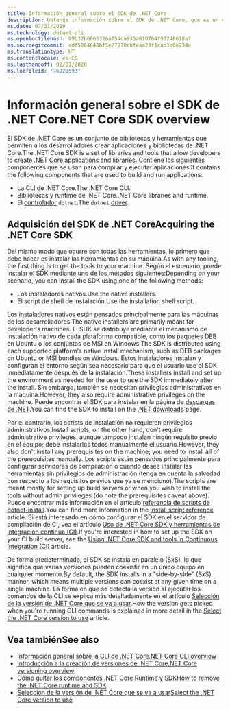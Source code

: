 ```yaml
---
title: Información general sobre el SDK de .NET Core
description: Obtenga información sobre el SDK de .NET Core, que es un conjunto de bibliotecas y herramientas utilizadas para crear proyectos .NET Core.
ms.date: 07/31/2019
ms.technology: dotnet-cli
ms.openlocfilehash: 09b32b0065326af54da935a810764f93248618af
ms.sourcegitcommit: cdf5084648bf5e77970cbfeaa23f1cab3e6e234e
ms.translationtype: HT
ms.contentlocale: es-ES
ms.lasthandoff: 02/01/2020
ms.locfileid: "76920593"
---
```

# <a name="net-core-sdk-overview"></a><span data-ttu-id="916d2-103">Información general sobre el SDK de .NET Core</span><span class="sxs-lookup"><span data-stu-id="916d2-103">.NET Core SDK overview</span></span>

<span data-ttu-id="916d2-104">El SDK de .NET Core es un conjunto de bibliotecas y herramientas que permiten a los desarrolladores crear aplicaciones y bibliotecas de .NET Core.</span><span class="sxs-lookup"><span data-stu-id="916d2-104">The .NET Core SDK is a set of libraries and tools that allow developers to create .NET Core applications and libraries.</span></span> <span data-ttu-id="916d2-105">Contiene los siguientes componentes que se usan para compilar y ejecutar aplicaciones:</span><span class="sxs-lookup"><span data-stu-id="916d2-105">It contains the following components that are used to build and run applications:</span></span>

- <span data-ttu-id="916d2-106">La CLI de .NET Core.</span><span class="sxs-lookup"><span data-stu-id="916d2-106">The .NET Core CLI.</span></span>
- <span data-ttu-id="916d2-107">Bibliotecas y runtime de .NET Core.</span><span class="sxs-lookup"><span data-stu-id="916d2-107">.NET Core libraries and runtime.</span></span>
- <span data-ttu-id="916d2-108">El [controlador](tools/index.md#driver) `dotnet`.</span><span class="sxs-lookup"><span data-stu-id="916d2-108">The `dotnet` [driver](tools/index.md#driver).</span></span>

## <a name="acquiring-the-net-core-sdk"></a><span data-ttu-id="916d2-109">Adquisición del SDK de .NET Core</span><span class="sxs-lookup"><span data-stu-id="916d2-109">Acquiring the .NET Core SDK</span></span>

<span data-ttu-id="916d2-110">Del mismo modo que ocurre con todas las herramientas, lo primero que debe hacer es instalar las herramientas en su máquina.</span><span class="sxs-lookup"><span data-stu-id="916d2-110">As with any tooling, the first thing is to get the tools to your machine.</span></span> <span data-ttu-id="916d2-111">Según el escenario, puede instalar el SDK mediante uno de los métodos siguientes:</span><span class="sxs-lookup"><span data-stu-id="916d2-111">Depending on your scenario, you can install the SDK using one of the following methods:</span></span>

- <span data-ttu-id="916d2-112">Los instaladores nativos.</span><span class="sxs-lookup"><span data-stu-id="916d2-112">Use the native installers.</span></span>
- <span data-ttu-id="916d2-113">El script de shell de instalación.</span><span class="sxs-lookup"><span data-stu-id="916d2-113">Use the installation shell script.</span></span>

<span data-ttu-id="916d2-114">Los instaladores nativos están pensados principalmente para las máquinas de los desarrolladores.</span><span class="sxs-lookup"><span data-stu-id="916d2-114">The native installers are primarily meant for developer's machines.</span></span> <span data-ttu-id="916d2-115">El SDK se distribuye mediante el mecanismo de instalación nativo de cada plataforma compatible, como los paquetes DEB en Ubuntu o los conjuntos de MSI en Windows.</span><span class="sxs-lookup"><span data-stu-id="916d2-115">The SDK is distributed using each supported platform's native install mechanism, such as DEB packages on Ubuntu or MSI bundles on Windows.</span></span> <span data-ttu-id="916d2-116">Estos instaladores instalan y configuran el entorno según sea necesario para que el usuario use el SDK inmediatamente después de la instalación.</span><span class="sxs-lookup"><span data-stu-id="916d2-116">These installers install and set up the environment as needed for the user to use the SDK immediately after the install.</span></span> <span data-ttu-id="916d2-117">Sin embargo, también se necesitan privilegios administrativos en la máquina.</span><span class="sxs-lookup"><span data-stu-id="916d2-117">However, they also require administrative privileges on the machine.</span></span> <span data-ttu-id="916d2-118">Puede encontrar el SDK para instalar en la página de [descargas de .NET](https://dotnet.microsoft.com/download).</span><span class="sxs-lookup"><span data-stu-id="916d2-118">You can find the SDK to install on the [.NET downloads](https://dotnet.microsoft.com/download) page.</span></span>

<span data-ttu-id="916d2-119">Por el contrario, los scripts de instalación no requieren privilegios administrativos,</span><span class="sxs-lookup"><span data-stu-id="916d2-119">Install scripts, on the other hand, don't require administrative privileges.</span></span> <span data-ttu-id="916d2-120">aunque tampoco instalan ningún requisito previo en el equipo; debe instalarlos todos manualmente el usuario.</span><span class="sxs-lookup"><span data-stu-id="916d2-120">However, they also don't install any prerequisites on the machine; you need to install all of the prerequisites manually.</span></span> <span data-ttu-id="916d2-121">Los scripts están pensados principalmente para configurar servidores de compilación o cuando desee instalar las herramientas sin privilegios de administración (tenga en cuenta la salvedad con respecto a los requisitos previos que ya se mencionó).</span><span class="sxs-lookup"><span data-stu-id="916d2-121">The scripts are meant mostly for setting up build servers or when you wish to install the tools without admin privileges (do note the prerequisites caveat above).</span></span> <span data-ttu-id="916d2-122">Puede encontrar más información en el artículo [referencia de scripts de dotnet-install](tools/dotnet-install-script.md).</span><span class="sxs-lookup"><span data-stu-id="916d2-122">You can find more information in the [install script reference](tools/dotnet-install-script.md) article.</span></span> <span data-ttu-id="916d2-123">Si está interesado en cómo configurar el SDK en el servidor de compilación de CI, vea el artículo [Uso de .NET Core SDK y herramientas de integración continua (CI)](tools/using-ci-with-cli.md).</span><span class="sxs-lookup"><span data-stu-id="916d2-123">If you're interested in how to set up the SDK on your CI build server, see the [Using .NET Core SDK and tools in Continuous Integration (CI)](tools/using-ci-with-cli.md) article.</span></span>

<span data-ttu-id="916d2-124">De forma predeterminada, el SDK se instala en paralelo (SxS), lo que significa que varias versiones pueden coexistir en un único equipo en cualquier momento.</span><span class="sxs-lookup"><span data-stu-id="916d2-124">By default, the SDK installs in a "side-by-side" (SxS) manner, which means multiple versions can coexist at any given time on a single machine.</span></span> <span data-ttu-id="916d2-125">La forma en que se detecta la versión al ejecutar los comandos de la CLI se explica más detalladamente en el artículo [Selección de la versión de .NET Core que se va a usar](versions/selection.md).</span><span class="sxs-lookup"><span data-stu-id="916d2-125">How the version gets picked when you're running CLI commands is explained in more detail in the [Select the .NET Core version to use](versions/selection.md) article.</span></span>

## <a name="see-also"></a><span data-ttu-id="916d2-126">Vea también</span><span class="sxs-lookup"><span data-stu-id="916d2-126">See also</span></span>

- [<span data-ttu-id="916d2-127">Información general sobre la CLI de .NET Core</span><span class="sxs-lookup"><span data-stu-id="916d2-127">.NET Core CLI overview</span></span>](tools/index.md)
- [<span data-ttu-id="916d2-128">Introducción a la creación de versiones de .NET Core</span><span class="sxs-lookup"><span data-stu-id="916d2-128">.NET Core versioning overview</span></span>](versions/index.md)
- [<span data-ttu-id="916d2-129">Cómo quitar los componentes .NET Core Runtime y SDK</span><span class="sxs-lookup"><span data-stu-id="916d2-129">How to remove the .NET Core runtime and SDK</span></span>](versions/remove-runtime-sdk-versions.md)
- [<span data-ttu-id="916d2-130">Selección de la versión de .NET Core que se va a usar</span><span class="sxs-lookup"><span data-stu-id="916d2-130">Select the .NET Core version to use</span></span>](versions/selection.md)
